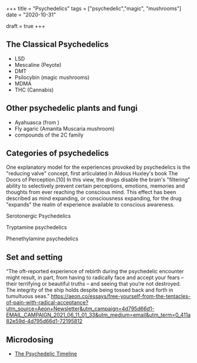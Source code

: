 +++
title = "Psychedelics"
tags = ["psychedelic","magic", "mushrooms"]
date = "2020-10-31"

draft = true
+++

## The Classical Psychedelics

- LSD
- Mescaline (Peyote)
- DMT
- Psilocybin (magic mushrooms)
- MDMA
- THC (Cannabis)

## Other psychedelic plants and fungi

- Ayahuasca (from )
- Fly agaric (Amanita Muscaria mushroom)
- compounds of the 2C family

## Categories of psychedelics

One explanatory model for the experiences provoked by psychedelics is the "reducing valve" concept, first articulated in Aldous Huxley's book The Doors of Perception.[10] In this view, the drugs disable the brain's "filtering" ability to selectively prevent certain perceptions, emotions, memories and thoughts from ever reaching the conscious mind. This effect has been described as mind expanding, or consciousness expanding, for the drug "expands" the realm of experience available to conscious awareness.

Serotonergic Psychedelics

Tryptamine psychedelics

Phenethylamine psychedelics

## Set and setting

“The oft-reported experience of rebirth during the psychedelic encounter might result, in part, from having to radically face and accept your fears – their terrifying or beautiful truths – and seeing that you’re not destroyed. The integrity of the ship holds despite being tossed back and forth in tumultuous seas.”
https://aeon.co/essays/free-yourself-from-the-tentacles-of-pain-with-radical-acceptance?utm_source=Aeon+Newsletter&utm_campaign=4d795d66d1-EMAIL_CAMPAIGN_2021_06_11_01_33&utm_medium=email&utm_term=0_411a82e59d-4d795d66d1-72195812

## Microdosing

- [The Psychedelic Timeline](https://psychedelictimes.com/psychedelic-timeline/)

